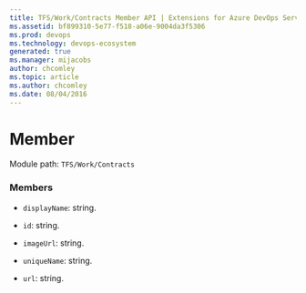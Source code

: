 ```yaml
---
title: TFS/Work/Contracts Member API | Extensions for Azure DevOps Services
ms.assetid: bf899310-5e77-f518-a06e-9004da3f5306
ms.prod: devops
ms.technology: devops-ecosystem
generated: true
ms.manager: mijacobs
author: chcomley
ms.topic: article
ms.author: chcomley
ms.date: 08/04/2016
---
```


# Member

Module path: `TFS/Work/Contracts`


### Members

* `displayName`: string. 

* `id`: string. 

* `imageUrl`: string. 

* `uniqueName`: string. 

* `url`: string. 

